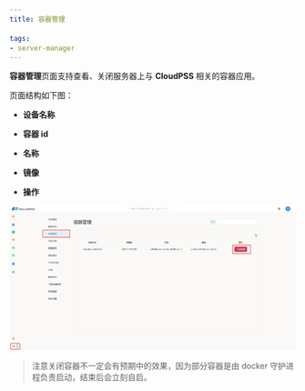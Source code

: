 ```yaml
---
title: 容器管理

tags: 
- server-manager
---
```


**容器管理**页面支持查看、关闭服务器上与 **CloudPSS** 相关的容器应用。

页面结构如下图：

+ **设备名称**

+ **容器 id**

+ **名称**

+ **镜像**

+ **操作**

![容器管理](./容器管理.png "容器管理")

> 注意关闭容器不一定会有预期中的效果，因为部分容器是由 docker 守护进程负责启动，结束后会立刻自启。
